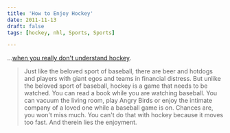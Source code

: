 ```yaml
---
title: 'How to Enjoy Hockey'
date: 2011-11-13
draft: false
tags: [hockey, nhl, Sports, Sports]

---
```


...[when you really don't understand hockey](http://americanmccarver.com/2011/11/how-to-enjoy-hockey-when-you-really-dont-understand-hockey/).

> Just like the beloved sport of baseball, there are beer and hotdogs and players with giant egos and teams in financial distress. But unlike the beloved sport of baseball, hockey is a game that needs to be watched. You can read a book while you are watching baseball. You can vacuum the living room, play Angry Birds or enjoy the intimate company of a loved one while a baseball game is on. Chances are, you won't miss much. You can't do that with hockey because it moves too fast. And therein lies the enjoyment.